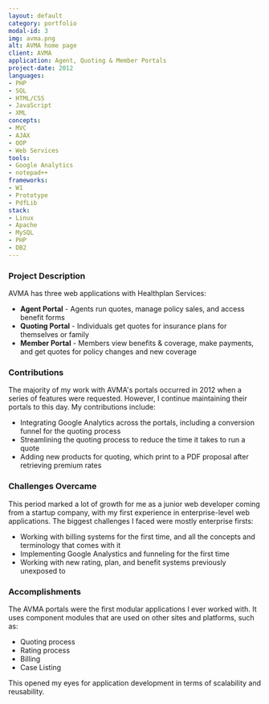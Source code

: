 ```yaml
---
layout: default
category: portfolio
modal-id: 3
img: avma.png
alt: AVMA home page
client: AVMA
application: Agent, Quoting & Member Portals
project-date: 2012
languages:
- PHP
- SQL
- HTML/CSS
- JavaScript
- XML
concepts:
- MVC
- AJAX
- OOP
- Web Services
tools:
- Google Analytics
- notepad++
frameworks:
- W1
- Prototype
- PdfLib
stack:
- Linux
- Apache
- MySQL
- PHP
- DB2
---
```


### Project Description
AVMA has three web applications with Healthplan Services:

- **Agent Portal** - Agents run quotes, manage policy sales, and access benefit forms
- **Quoting Portal** - Individuals get quotes for insurance plans for themselves or family
- **Member Portal** - Members view benefits & coverage, make payments, and get quotes for policy changes and new coverage

### Contributions
The majority of my work with AVMA's portals occurred in 2012 when a series of features were requested. However, I continue maintaining their portals to this day. My contributions include:

- Integrating Google Analytics across the portals, including a conversion funnel for the quoting process
- Streamlining the quoting process to reduce the time it takes to run a quote
- Adding new products for quoting, which print to a PDF proposal after retrieving premium rates

### Challenges Overcame
This period marked a lot of growth for me as a junior web developer coming from a startup company, with my first experience in enterprise-level web applications. The biggest challenges I faced were mostly enterprise firsts:

- Working with billing systems for the first time, and all the concepts and terminology that comes with it
- Implementing Google Analystics and funneling for the first time
- Working with new rating, plan, and benefit systems previously unexposed to

### Accomplishments

The AVMA portals were the first modular applications I ever worked with. It uses component modules that are used on other sites and platforms, such as:

- Quoting process
- Rating process
- Billing
- Case Listing

This opened my eyes for application development in terms of scalability and reusability.
